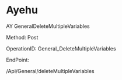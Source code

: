 #     Ayehu


AY GeneralDeleteMultipleVariables

Method: Post

OperationID: General_DeleteMultipleVariables

EndPoint:

/Api/General/deleteMultipleVariables
